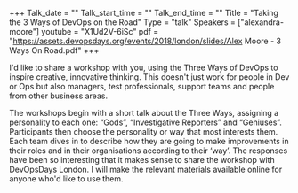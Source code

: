 +++
Talk_date = ""
Talk_start_time = ""
Talk_end_time = ""
Title = "Taking the 3 Ways of DevOps on the Road"
Type = "talk"
Speakers = ["alexandra-moore"]
youtube = "X1Ud2V-6iSc"
pdf = "https://assets.devopsdays.org/events/2018/london/slides/Alex Moore - 3 Ways On Road.pdf"
+++

I'd like to share a workshop with you, using the Three Ways of DevOps to inspire creative, innovative thinking.  This doesn't just work for people in Dev or Ops but also managers, test professionals, support teams and people from other business areas.

The workshops begin with a short talk about the Three Ways, assigning a personality to each one: “Gods”, “Investigative Reporters” and “Geniuses”. Participants then choose the personality or way that most interests them. Each team dives in to describe how they are going to make improvements in their roles and in their organisations according to their ‘way’. The responses have been so interesting that it makes sense to share the workshop with DevOpsDays London. I will make the relevant materials available online for anyone who'd like to use them.
